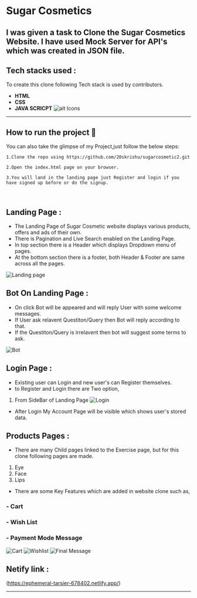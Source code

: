 # Sugar Cosmetics
I was given a task to Clone the Sugar Cosmetics Website.
I have used Mock Server for API's which was created in JSON file.
---
## Tech stacks used :
To create this clone following Tech stack is used by contributors.
* **HTML**
* **CSS**
* **JAVA SCRICPT**
![alt Icons](https://user-images.githubusercontent.com/30186107/29488525-f55a69d0-84da-11e7-8a39-5476f663b5eb.png)
***

## How to run the project 📑

You can also take the glimpse of my Project,just follow the below steps:

    1.Clone the repo using https://github.com/20skrishu/sugarcosmetic2.git
    
    2.Open the index.html page on your browser.

    3.You will land in the landing page just Register and login if you have signed up before or do the signup.

<br>

## Landing Page :
- The Landing Page of Sugar Cosmetic website displays various products, offers and ads of their own.
- There is Pagination and Live Search enabled on the Landing Page.
- In top section there is a Header which displays Dropdown menu of pages.
- At the bottom section there is a footer, both Header & Footer are same across all the pages.

![Landing page](https://cdn.hashnode.com/res/hashnode/image/upload/v1612854799247/LGOlirZCY.png?auto=compress,format&format=webp)

## Bot On Landing Page :
- On click Bot will be appeared and will reply User with some welcome messages.
- If User ask relavent Questiton/Query then Bot will reply according to that.
- If the Questiton/Query is irrelavent then bot will suggest some terms to ask.

![Bot](https://cdn.hashnode.com/res/hashnode/image/upload/v1612856986962/0yjChzCbS.png?auto=compress,format&format=webp)

## Login Page :
- Existing user can Login and new user's can Register themselves.
- to Register and Login there are Two option, 
1. From SideBar of Landing Page
![Login](https://cdn.hashnode.com/res/hashnode/image/upload/v1612857014553/br7m_cHaY.png?auto=compress,format&format=webp)

- After Login My Account Page will be visible which shows user's stored data.

## Products Pages : 
- There are many Child pages linked to the Exercise page, but for this clone following pages are made.
1. Eye
2. Face
3. Lips

- There are some Key Features which are added in website clone such as,

### - Cart
### - Wish List
### - Payment Mode Message

![Cart](https://cdn.hashnode.com/res/hashnode/image/upload/v1612857495403/ZyYTLWwWX.png?auto=compress,format&format=webp)
![Wishlist](https://cdn.hashnode.com/res/hashnode/image/upload/v1612857039595/ycUirlAR9.png?auto=compress,format&format=webp)
![Final Message](https://cdn.hashnode.com/res/hashnode/image/upload/v1612857105623/Tn9Pi4ZUY.png?auto=compress,format&format=webp)
## Netify link :
(https://ephemeral-tarsier-678402.netlify.app/)


*** 
